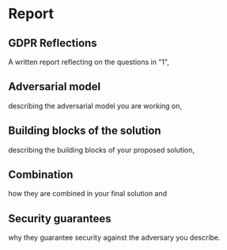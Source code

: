 # Report

## GDPR Reflections

A written report reflecting on the questions in "1",

## Adversarial model

describing the adversarial model you are working on,

## Building blocks of the solution

describing the building blocks of your proposed solution,

## Combination

how they are combined in your final solution and

## Security guarantees

why they guarantee security against the adversary you describe.
